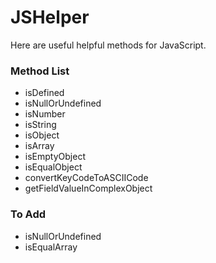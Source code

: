 # JSHelper
Here are useful helpful methods for JavaScript.

### Method List
- isDefined
- isNullOrUndefined
- isNumber
- isString
- isObject
- isArray
- isEmptyObject
- isEqualObject
- convertKeyCodeToASCIICode
- getFieldValueInComplexObject

### To Add
- isNullOrUndefined
- isEqualArray
